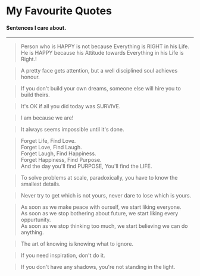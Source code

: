 # My Favourite Quotes
#### Sentences I care about.

---

> Person who is HAPPY is not because Everything is RIGHT in his Life.
> He is HAPPY because his Attitude towards Everything in his Life is Right.!

> A pretty face gets attention, but a well disciplined soul achieves honour.

> If you don't build your own dreams, someone else will hire you to build theirs.

> It's OK if all you did today was SURVIVE.

> I am because we are!

> It always seems impossible until it's done.

> Forget Life, Find Love.  
> Forget Love, Find Laugh.   
> Forget Laugh, Find Happiness.  
> Forget Happiness, Find Purpose.  
> And the day you'll find PURPOSE, You'll find the LIFE.

> To solve problems at scale, paradoxically, you have to know the smallest details.

> Never try to get which is not yours, never dare to lose which is yours.

> As soon as we make peace with ourself, we start liking everyone.  
> As soon as we stop bothering about future, we start liking every oppurtunity.  
> As soon as we stop thinking too much, we start believing we can do anything.  

> The art of knowing is knowing what to ignore.

> If you need inspiration, don't do it.

> If you don't have any shadows, you're not standing in the light.
